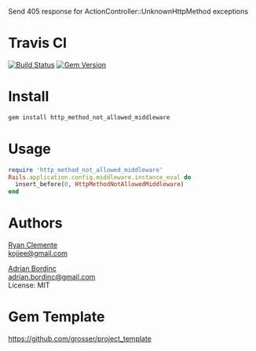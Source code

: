 Send 405 response for ActionController::UnknownHttpMethod exceptions

Travis CI
=======
[![Build Status](https://travis-ci.org/rcclemente/http_method_not_allowed_middleware.png)](https://travis-ci.org/rcclemente/http_method_not_allowed_middleware)
[![Gem Version](https://badge.fury.io/rb/http_method_not_allowed_middleware.svg)](https://badge.fury.io/rb/http_method_not_allowed_middleware)

Install
=======

```Bash
gem install http_method_not_allowed_middleware
```

Usage
=====

```Ruby
require 'http_method_not_allowed_middleware'
Rails.application.config.middleware.instance_eval do
  insert_before(0, HttpMethodNotAllowedMiddleware)
end
```

Authors
======
[Ryan Clemente](https://github.com/rcclemente)<br/>
kojiee@gmail.com<br/>

[Adrian Bordinc](https://github.com/ellimist)<br/>
adrian.bordinc@gmail.com<br/>
License: MIT<br/>

Gem Template
======
https://github.com/grosser/project_template

